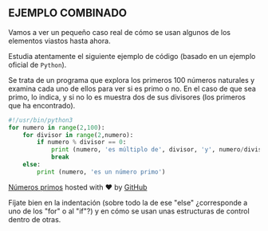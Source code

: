 ## EJEMPLO COMBINADO

Vamos a ver un pequeño caso real de cómo se usan algunos de los elementos viastos hasta ahora.

Estudia atentamente el siguiente ejemplo de código (basado en un ejemplo oficial de `Python`).

Se trata de un programa que explora los primeros 100 números naturales y examina cada uno de ellos para ver si es primo o no. En el caso de que sea primo, lo indica, y si no lo es muestra dos de sus divisores (los primeros que ha encontrado).

```python
#!/usr/bin/python3
for numero in range(2,100):
    for divisor in range(2,numero):
    	if numero % divisor == 0:
        	print (numero, 'es múltiplo de', divisor, 'y', numero/divisor)
        	break
    else:
	    print (numero, 'es un número primo')
```
[Números primos](https://gist.github.com/psicobyte/6179816#file-numeros-primos) hosted with ❤ by [GitHub](https://github.com/)


Fíjate bien en la indentación (sobre todo la de ese "else" ¿corresponde a uno de los "for" o al "if"?) y en cómo se usan unas estructuras de control dentro de otras.
